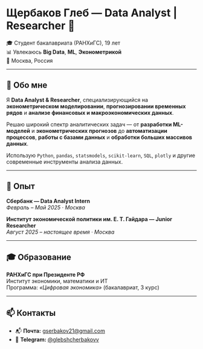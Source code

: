 # Щербаков Глеб — **Data Analyst | Researcher** 👋  

🎓 Студент бакалавриата (РАНХиГС), 19 лет  
📊 Увлекаюсь **Big Data**, **ML**, **Эконометрикой**  
📍 Москва, Россия  

---

## 🧭 Обо мне  

Я **Data Analyst & Researcher**, специализирующийся на **эконометрическом моделировании**, **прогнозировании временных рядов** и **анализе финансовых и макроэкономических данных**.  

Решаю широкий спектр аналитических задач — от **разработки ML-моделей** и **эконометрических прогнозов** до **автоматизации процессов**, **работы с базами данных** и **обработки больших массивов данных**.  

Использую `Python`, `pandas`, `statsmodels`, `scikit-learn`, `SQL`, `plotly` и другие современные инструменты анализа данных.  

---

## 💼 Опыт  

**Сбербанк — Data Analyst Intern**  
_Февраль – Май 2025 · Москва_  

**Институт экономической политики им. Е. Т. Гайдара — Junior Researcher**  
_Август 2025 – настоящее время · Москва_  

---

## 🎓 Образование  

**РАНХиГС при Президенте РФ**  
Институт экономики, математики и ИТ  
Программа: _«Цифровая экономика»_ (бакалавриат, 3 курс)  

---

## 📫 Контакты  

- 📬 **Почта:** [gserbakov21@gmail.com](mailto:gserbakov21@gmail.com)  
- 💬 **Telegram:** [@glebshcherbakovv](https://t.me/glebshcherbakovv)  
